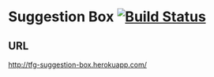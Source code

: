 # Suggestion Box [![Build Status](https://travis-ci.org/ecarrillo88/Suggestion_Box.svg?branch=master)](https://travis-ci.org/ecarrillo88/Suggestion_Box)

## URL
http://tfg-suggestion-box.herokuapp.com/
